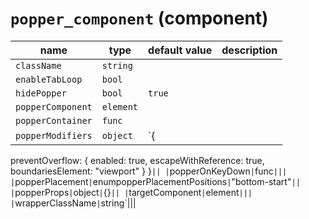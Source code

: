 # `popper_component` (component)

| name              | type      | default value | description |
| ----------------- | --------- | ------------- | ----------- |
| `className`       | `string`  |               |             |
| `enableTabLoop`   | `bool`    |               |             |
| `hidePopper`      | `bool`    | `true`        |             |
| `popperComponent` | `element` |               |             |
| `popperContainer` | `func`    |               |             |
| `popperModifiers` | `object`  | `{            |

preventOverflow: {
enabled: true,
escapeWithReference: true,
boundariesElement: "viewport"
}
}`|| |`popperOnKeyDown`|`func`||| |`popperPlacement`|`enumpopperPlacementPositions`|`"bottom-start"`|| |`popperProps`|`object`|`{}`|| |`targetComponent`|`element`||| |`wrapperClassName`|`string`|||

